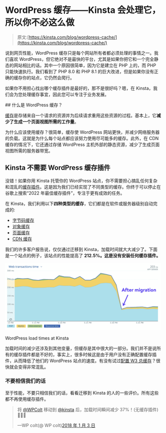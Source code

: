 # WordPress 缓存——Kinsta 会处理它，所以你不必这么做

> 原文:[https://kinsta.com/blog/wordpress-cache/](https://kinsta.com/blog/wordpress-cache/)

说到网页性能，WordPress 缓存只是每个网站所有者都必须处理的事情之一。我们喜欢 WordPress，但它绝对不是最快的平台，尤其是如果你把它和一个完全静态的网站相比的话。其中一个原因很简单，因为它是建立在 PHP 上的，而 PHP 只能快速执行。我们看到了 PHP 8.0 和 PHP 8.1 的巨大改进，但是如果你没有正确的缓存你的站点，它仍然会爬行。

如果你不用担心找出哪个缓存插件是最好的，那不是很好吗？嗯，在 Kinsta，我们会为您处理缓存事宜，因此您可以专注于业务发展。

 <kinsta-auto-toc heading="Table of Contents" exclude="last" list-style="arrow" selector="h2" count-number="-1">## 什么是 WordPress 缓存？

[缓存](https://kinsta.com/blog/what-is-cache/)是存储来自一个请求的资源并为后续请求重用这些资源的过程。基本上，它**减少了生成一个页面视图所需的工作量**。

为什么应该使用缓存？很简单，缓存使 WordPress 网站更快，并减少网络服务器的负载。这就是为什么每个站点都应该努力使用尽可能多的缓存。此外，在 CDN 缓存的情况下，它还通过存储 WordPress 主机外部的静态资源，减少了生成页面视图所需的服务器带宽。
<kinsta-advanced-cta language="en_US" type-int-post="8796" type-int-position="0"></kinsta-advanced-cta>

## Kinsta 不需要 WordPress 缓存插件

没错！如果你用 Kinsta 托管你的 WordPress 站点，你不需要担心搞乱任何复杂和混乱的[缓存插件](https://kinsta.com/blog/wordpress-caching-plugins/)。这是因为我们已经实现了不同类型的缓存。你终于可以停止在谷歌上搜索“2022 年最佳缓存插件”，专注于更有成效的任务。

在 Kinsta，我们利用以下**四种类型的缓存**，它们都是在软件或服务器级别自动完成的:

<link rel="stylesheet" href="https://kinsta.com/wp-content/themes/kinsta/dist/components/ctas/cta-mini.css?ver=2e932b8aba3918bfb818">







*   [字节码缓存](#bytecode-cache)
*   [对象缓存](#object-cache)
*   [页面缓存](#page-cache)
*   [CDN 缓存](#cdn-cache)

我们的许多客户报告说，仅仅通过迁移到 Kinsta，加载时间就大大减少了。下面是一个站点的例子，该站点的性能提高了 **212.5%。这是没有安装任何缓存插件。**

![WordPress load times at Kinsta](img/695d33fb502a7f25462c804d03135742.png)

WordPress load times at Kinsta



加载时间的减少还涉及到其他变量，但缓存是其中很大的一部分。我们并不是说所有的缓存插件都是不好的，事实上，很多时候这是由于用户没有正确配置缓存插件，从而降低了他们的 WordPress 站点的速度。有没有试过[配置 W3 总缓存](https://kinsta.com/blog/w3-total-cache/)？很快就会变得非常混乱。

### 不要相信我们的话

至于性能，不要只相信我们的话，看看迁移到 Kinsta 的人的一些评价。所有这些都不再使用缓存插件。

> 将 [@WPColt](https://twitter.com/WPColt?ref_src=twsrc%5Etfw) 移动到 [@kinsta](https://twitter.com/kinsta?ref_src=twsrc%5Etfw) 后，加载时间瞬间减少 37%！(无缓存插件)🚀🚀🚀
> 
> —WP colt(@ WP colt)[2018 年 1 月 3 日](https://twitter.com/WPColt/status/948585957757988865?ref_src=twsrc%5Etfw)</kinsta-auto-toc>